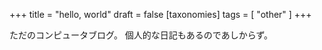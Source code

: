 +++
title = "hello, world"
draft = false
[taxonomies]
	tags = [ "other" ]
+++

ただのコンピュータブログ。
個人的な日記もあるのであしからず。
